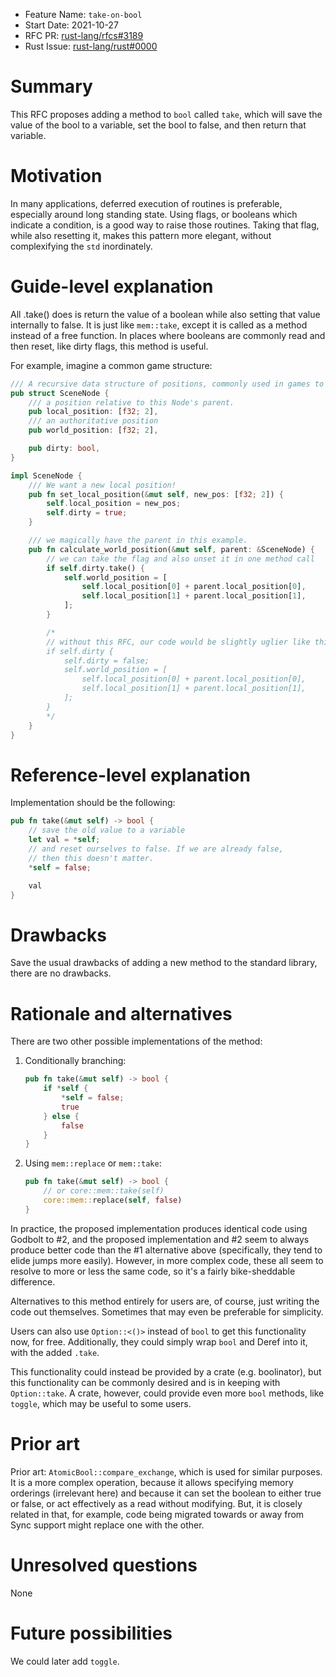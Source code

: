 - Feature Name: `take-on-bool`
- Start Date: 2021-10-27
- RFC PR: [rust-lang/rfcs#3189](https://github.com/rust-lang/rfcs/pull/3189)
- Rust Issue: [rust-lang/rust#0000](https://github.com/rust-lang/rust/issues/0000)

# Summary

This RFC proposes adding a method to `bool` called `take`, which will save the value of the bool to a variable, set the bool to false, and then return that variable.

# Motivation

In many applications, deferred execution of routines is preferable, especially around long standing state. Using flags, or booleans which indicate a condition, is a good way to raise those routines. Taking that flag, while also resetting it, makes this pattern more elegant, without complexifying the `std` inordinately.

# Guide-level explanation

All .take() does is return the value of a boolean while also setting that value internally to false. It is just like `mem::take`, except it is called as a method instead of a free function. In places where booleans are commonly read and then reset, like dirty flags, this method is useful.

For example, imagine a common game structure:

```rs
/// A recursive data structure of positions, commonly used in games to allow a parent/child relationship between transforms.
pub struct SceneNode {
    /// a position relative to this Node's parent.
    pub local_position: [f32; 2],
    /// an authoritative position
    pub world_position: [f32; 2],

    pub dirty: bool,
}

impl SceneNode {
    /// We want a new local position!
    pub fn set_local_position(&mut self, new_pos: [f32; 2]) {
        self.local_position = new_pos;
        self.dirty = true;
    }

    /// we magically have the parent in this example.
    pub fn calculate_world_position(&mut self, parent: &SceneNode) {
        // we can take the flag and also unset it in one method call
        if self.dirty.take() {
            self.world_position = [
                self.local_position[0] + parent.local_position[0],
                self.local_position[1] + parent.local_position[1],
            ];
        }

        /*
        // without this RFC, our code would be slightly uglier like this:
        if self.dirty {
            self.dirty = false;
            self.world_position = [
                self.local_position[0] + parent.local_position[0],
                self.local_position[1] + parent.local_position[1],
            ];
        }
        */
    }
}
```

# Reference-level explanation

Implementation should be the following:

```rs
pub fn take(&mut self) -> bool {
    // save the old value to a variable
    let val = *self;
    // and reset ourselves to false. If we are already false,
    // then this doesn't matter.
    *self = false;

    val
}
```

# Drawbacks

Save the usual drawbacks of adding a new method to the standard library, there are no drawbacks.

# Rationale and alternatives

There are two other possible implementations of the method:

1. Conditionally branching:

   ```rs
   pub fn take(&mut self) -> bool {
       if *self {
           *self = false;
           true
       } else {
           false
       }
   }
   ```

2. Using `mem::replace` or `mem::take`:

   ```rs
   pub fn take(&mut self) -> bool {
       // or core::mem::take(self)
       core::mem::replace(self, false)
   }
   ```

In practice, the proposed implementation produces identical code using Godbolt to #2, and the proposed implementation and #2 seem to always produce better code than the #1 alternative above (specifically, they tend to elide jumps more easily). However, in more complex code, these all seem to resolve to more or less the same code, so it's a fairly bike-sheddable difference.

Alternatives to this method entirely for users are, of course, just writing the code out themselves. Sometimes that may even be preferable for simplicity.

Users can also use `Option::<()>` instead of `bool` to get this functionality now, for free. Additionally, they could simply wrap `bool` and Deref into it, with the added `.take`.

This functionality could instead be provided by a crate (e.g. boolinator), but this functionality can be commonly desired and is in keeping with `Option::take`. A crate, however, could provide even more `bool` methods, like `toggle`, which may be useful to some users.

# Prior art

Prior art: `AtomicBool::compare_exchange`, which is used for similar purposes. It is a more complex operation, because it allows specifying memory orderings (irrelevant here) and because it can set the boolean to either true or false, or act effectively as a read without modifying. But, it is closely related in that, for example, code being migrated towards or away from Sync support might replace one with the other.

# Unresolved questions

None

# Future possibilities

We could later add `toggle`.
